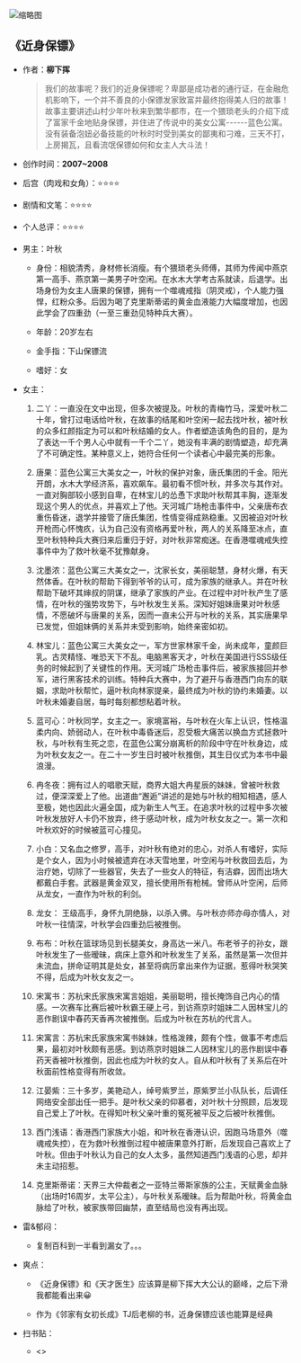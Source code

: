 ![缩略图](https://img1.doubanio.com/view/subject/s/public/s6219718.jpg)
## 《近身保镖》

- 作者：**柳下挥**
  
    > 我们的故事呢？我们的近身保镖呢？卑鄙是成功者的通行证，在金融危机影响下，一个并不善良的小保镖发家致富并最终抱得美人归的故事！故事主要讲述山村少年叶秋来到繁华都市，在一个猥琐老头的介绍下成了富家千金地贴身保镖，并住进了传说中的美女公寓------蓝色公寓。没有装备泡妞必备技能的叶秋时时受到美女的鄙夷和刁难，三天不打，上房揭瓦，且看流氓保镖如何和女主人大斗法！

- 创作时间：**2007~2008**

- 后宫（肉戏和女角）：⭐⭐⭐⭐
- 剧情和文笔：⭐⭐⭐⭐
- 个人总评：⭐⭐⭐⭐

- 男主：叶秋

  * 身份：相貌清秀，身材修长消瘦。有个猥琐老头师傅，其师为传闻中燕京第一高手、燕京第一美男子叶空闲。在水木大学考古系就读，后退学。出场身份为女主人唐果的保镖，拥有一个噬魂戒指（阴灵戒），个人能力强悍，红粉众多。后因为喝了克里斯蒂诺的黄金血液能力大幅度增加，也因此学会了四重劲（一至三重劲见特种兵大赛）。
  
  * 年龄：20岁左右
  * 金手指：下山保镖流
  * 嗜好：女

- 女主：

  1. 二丫：一直没在文中出现，但多次被提及。叶秋的青梅竹马，深爱叶秋二十年，曾打过电话给叶秋，在故事的结尾和叶空闲一起去找叶秋，被叶秋的众多红颜指定为可以和叶秋结婚的女人。作者塑造该角色的目的，是为了表达一千个男人心中就有一千个二丫，她没有丰满的剧情塑造，却充满了不可确定性。某种意义上，她符合任何一个读者心中最完美的形象。

  2. 唐果：蓝色公寓三大美女之一，叶秋的保护对象，唐氏集团的千金。阳光开朗，水木大学经济系，喜欢飙车。最初看不惯叶秋，并多次与其作对。一直对胸部较小感到自卑，在林宝儿的怂恿下求助叶秋帮其丰胸，逐渐发现这个男人的优点，并喜欢上了他。天河城广场枪击事件中，父亲唐布衣重伤昏迷，退学并接管了唐氏集团，性情变得成熟稳重。又因被迫对叶秋开枪而心怀愧疚，认为自己没有资格再爱叶秋，两人的关系降至冰点，直至叶秋特种兵大赛归来后重归于好，对叶秋非常痴迷。在香港噬魂戒失控事件中为了救叶秋毫不犹豫献身。
  3. 沈墨浓：蓝色公寓三大美女之一，沈家长女，美丽聪慧，身材火爆，有天然体香。在叶秋的帮助下得到爷爷的认可，成为家族的继承人。并在叶秋帮助下破坏其婶叔的阴谋，继承了家族的产业。在过程中对叶秋产生了感情，在叶秋的强势攻势下，与叶秋发生关系。深知好姐妹唐果对叶秋感情，不愿破坏与唐果的关系，因而一直未公开与叶秋的关系，其实唐果早已发觉，但姐妹俩的关系并未受到影响，始终亲密如初。
  4. 林宝儿：蓝色公寓三大美女之一，军方世家林家千金，尚未成年，童颜巨乳。古灵精怪、唯恐天下不乱。电脑黑客天才，叶秋在美国进行SSS级任务的时候起到了关键性的作用。天河城广场枪击事件后，被家族接回并参军，进行黑客技术的训练。特种兵大赛中，为了避开与香港西门向东的联姻，求助叶秋帮忙，逼叶秋向林家提亲，最终成为叶秋的协约未婚妻。以叶秋未婚妻自居，每时每刻都想粘着叶秋。
  5. 蓝可心：叶秋同学，女主之一。家境富裕，与叶秋在火车上认识，性格温柔内向、娇弱动人，在叶秋中毒昏迷后，忍受极大痛苦以换血方式拯救叶秋，与叶秋有生死之恋，在蓝色公寓分崩离析的阶段中守在叶秋身边，成为叶秋女友之一。在二十一岁生日时被叶秋推倒，其生日仪式为本书中最浪漫。
  6. 冉冬夜：拥有过人的唱歌天赋，商界大姐大冉星辰的妹妹，曾被叶秋救过，便深深爱上了他。出道曲“邂逅”讲述的是她与叶秋的相知相遇，感人至极，她也因此火遍全国，成为新生人气王。在追求叶秋的过程中多次被叶秋发放好人卡仍不放弃，终于感动叶秋，成为叶秋女友之一。第一次和叶秋欢好的时候被蓝可心撞见。
  7. 小白：又名血之修罗，高手，对叶秋有绝对的忠心，对杀人有嗜好，实际是个女人，因为小时候被遗弃在冰天雪地里，叶空闲与叶秋救回去后，为治疗她，切除了一些器官，失去了一些女人的特征，有洁癖，因而出场大都戴白手套。武器是黄金双叉，擅长使用所有枪械。曾师从叶空闲，后师从龙女，一直作为叶秋的利剑。
  8. 龙女：	王级高手，身怀九阴绝脉，以杀入佛。与叶秋亦师亦母亦情人，对叶秋一往情深，叶秋学会四重劲后被推倒。
  9. 布布：叶秋在篮球场见到长腿美女，身高达一米八。布老爷子的孙女，跟叶秋发生了一些暧昧，病床上意外和叶秋发生了关系，虽然是第一次但并未流血，拼命证明其是处女，甚至将病历拿出来作为证据，惹得叶秋哭笑不得，后成为叶秋女友之一。
  10. 宋寓书：苏杭宋氏家族宋寓言姐姐，美丽聪明，擅长掩饰自己内心的情感。一次赛车比赛后被叶秋霸王硬上弓，到访燕京时姐妹二人因林宝儿的恶作剧误中春药天香再次被推倒。后成为叶秋在苏杭的代言人。
  11. 宋寓言：苏杭宋氏家族宋寓书妹妹，性格泼辣，颇有个性，做事不考虑后果，最初对叶秋颇有恶感。到访燕京时姐妹二人因林宝儿的恶作剧误中春药天香被叶秋推倒，因此也成为叶秋的女人。自从和叶秋有了关系后在叶秋面前性格变得有所收敛。
  12. 江晏紫：三十多岁，美艳动人，绰号紫罗兰，原紫罗兰小队队长，后调任网络安全部出任一把手。是叶秋父亲的仰慕者，对叶秋十分照顾，后发现自己爱上了叶秋。在得知叶秋父亲叶重的冤死被平反之后被叶秋推倒。
  13. 西门浅语：香港西门家族大小姐，和叶秋在香港认识，因跑马场意外（噬魂戒失控），在为救叶秋推倒过程中被唐果意外打断，后发现自己喜欢上了叶秋。但由于叶秋认为自己的女人太多，虽然知道西门浅语的心思，却并未主动招惹。
  14. 克里斯蒂诺：天界三大仲裁者之一亚特兰蒂斯家族的公主，天赋黄金血脉（出场时16周岁，太平公主），与叶秋关系暧昧。后为帮助叶秋，将黄金血脉给了叶秋，被家族带回幽禁，直至结局也没有再出现。

- 雷&郁闷：

  * 复制百科到一半看到漏女了。。。

- 爽点：
  
  * 《近身保镖》和《天才医生》应该算是柳下挥大大公认的巅峰，之后下滑我都能看出来😀

  * 作为《邻家有女初长成》TJ后老柳的书，近身保镖应该也能算是经典

- 扫书贴：
  
  * <>
